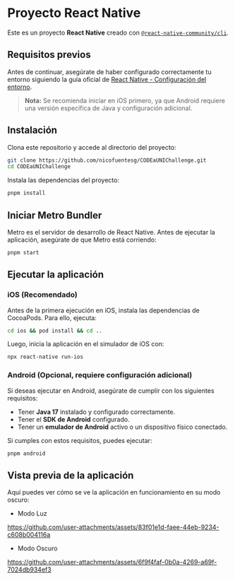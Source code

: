 # Proyecto React Native

Este es un proyecto **React Native** creado con [`@react-native-community/cli`](https://github.com/react-native-community/cli).

## Requisitos previos
Antes de continuar, asegúrate de haber configurado correctamente tu entorno siguiendo la guía oficial de [React Native - Configuración del entorno](https://reactnative.dev/docs/environment-setup).

> **Nota:** Se recomienda iniciar en iOS primero, ya que Android requiere una versión específica de Java y configuración adicional.

## Instalación

Clona este repositorio y accede al directorio del proyecto:

```sh
git clone https://github.com/nicofuentesg/CODEaUNIChallenge.git
cd CODEaUNIChallenge
```

Instala las dependencias del proyecto:

```sh
pnpm install
```

## Iniciar Metro Bundler

Metro es el servidor de desarrollo de React Native. Antes de ejecutar la aplicación, asegúrate de que Metro está corriendo:

```sh
pnpm start
```

## Ejecutar la aplicación

### iOS (Recomendado)

Antes de la primera ejecución en iOS, instala las dependencias de CocoaPods. Para ello, ejecuta:

```sh
cd ios && pod install && cd ..
```

Luego, inicia la aplicación en el simulador de iOS con:

```sh
npx react-native run-ios
```

### Android (Opcional, requiere configuración adicional)

Si deseas ejecutar en Android, asegúrate de cumplir con los siguientes requisitos:
- Tener **Java 17** instalado y configurado correctamente.
- Tener el **SDK de Android** configurado.
- Tener un **emulador de Android** activo o un dispositivo físico conectado.

Si cumples con estos requisitos, puedes ejecutar:

```sh
pnpm android
```

## Vista previa de la aplicación

Aquí puedes ver cómo se ve la aplicación en funcionamiento en su modo oscuro:

- Modo Luz

https://github.com/user-attachments/assets/83f01e1d-faee-44eb-9234-c608b004116a


- Modo Oscuro


https://github.com/user-attachments/assets/6f9f4faf-0b0a-4269-a69f-7024db934ef3


